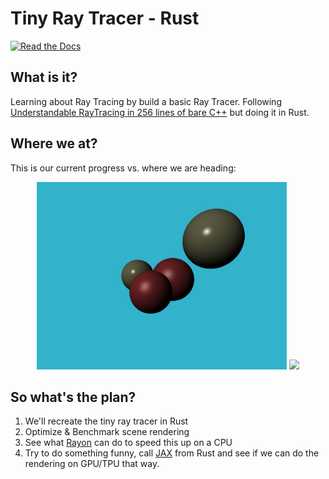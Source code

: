 # Tiny Ray Tracer - Rust

 [![Read the Docs](https://readthedocs.org/projects/yt2mp3/badge/?version=latest)](https://gaxler.github.io/tinyraytrace-rs/tinyraytracer/)

## What is it?
Learning about Ray Tracing by build a basic Ray Tracer. Following [Understandable RayTracing in 256 lines of bare C++](https://github.com/ssloy/tinyraytracer/wiki) but doing it in Rust.


## Where we at?
This is our current progress vs. where we are heading:
<p style="text-align:center;">
<img src="static/assets/current.png"  width="400"/>
<img src="https://raw.githubusercontent.com/ssloy/tinyraytracer/homework_assignment/out-envmap-duck.jpg"  width="400"/>
</p>


## So what's the plan?
  1. We'll recreate the tiny ray tracer in Rust
  2. Optimize & Benchmark scene rendering
  3. See what [Rayon](https://github.com/rayon-rs/rayon) can do to speed this up on a CPU
  4. Try to do something funny, call [JAX](https://github.com/google/jax) from Rust and see if we can do the rendering on GPU/TPU that way.
